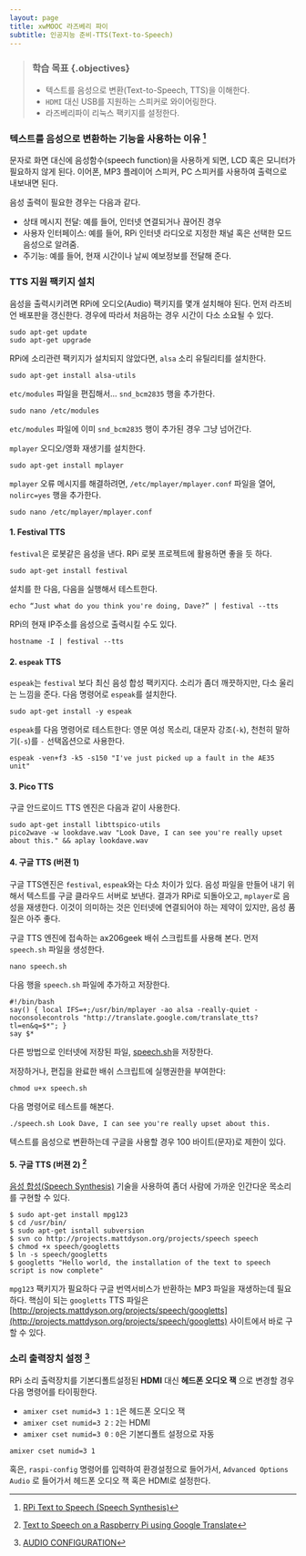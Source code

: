 ```yaml
---
layout: page
title: xwMOOC 라즈베리 파이
subtitle: 인공지능 준비-TTS(Text-to-Speech)
---
```


> ### 학습 목표 {.objectives}
>
> * 텍스트를 음성으로 변환(Text-to-Speech, TTS)을 이해한다.
> * `HDMI` 대신 USB를 지원하는 스피커로 와이어링한다.
> * 라즈베리파이 리눅스 팩키지를 설정한다.

### 텍스트를 음성으로 변환하는 기능을 사용하는 이유 [^rpi-tts]

[^rpi-tts]: [RPi Text to Speech (Speech Synthesis)](http://elinux.org/RPi_Text_to_Speech_(Speech_Synthesis))


문자로 화면 대신에 음성함수(speech function)을 사용하게 되면, LCD 혹은 모니터가 필요하지 않게 된다.
이어폰, MP3 플레이어 스피커, PC 스피커를 사용하여 출력으로 내보내면 된다.

음성 출력이 필요한 경우는 다음과 같다.

* 상태 메시지 전달: 예를 들어, 인터넷 연결되거나 끊어진 경우
* 사용자 인터페이스: 예를 들어, RPi 인터넷 라디오로 지정한 채널 혹은 선택한 모드 음성으로 알려줌.
* 주기능: 예를 들어, 현재 시간이나 날씨 예보정보를 전달해 준다.

### TTS 지원 팩키지 설치

음성을 출력시키려면 RPi에 오디오(Audio) 팩키지를 몇개 설치해야 된다. 
먼저 라즈비언 배포판을 갱신한다.
경우에 따라서 처음하는 경우 시간이 다소 소요될 수 있다.

~~~ {.shell}
sudo apt-get update
sudo apt-get upgrade
~~~

RPi에 소리관련 팩키지가 설치되지 않았다면, `alsa` 소리 유틸리티를 설치한다.

~~~ {.shell}
sudo apt-get install alsa-utils
~~~

`etc/modules` 파일을 편집해서... `snd_bcm2835` 행을 추가한다.

~~~ {.shell}
sudo nano /etc/modules
~~~

`etc/modules` 파일에 이미 `snd_bcm2835` 행이 추가된 경우 그냥 넘어간다.

`mplayer` 오디오/영화 재생기를 설치한다.

~~~ {.shell}
sudo apt-get install mplayer
~~~

`mplayer` 오류 메시지를 해결하려면, `/etc/mplayer/mplayer.conf` 파일을 열어, `nolirc=yes` 행을 추가한다.

~~~ {.shell}
sudo nano /etc/mplayer/mplayer.conf
~~~

#### 1. Festival TTS

`festival`은 로봇같은 음성을 낸다. RPi 로봇 프로젝트에 활용하면 좋을 듯 하다.

~~~ {.shell}
sudo apt-get install festival
~~~

설치를 한 다음, 다음을 실행해서 테스트한다.

~~~ {.shell}
echo “Just what do you think you're doing, Dave?” | festival --tts
~~~

RPi의 현재 IP주소를 음성으로 출력시킬 수도 있다.

~~~ {.shell}
hostname -I | festival --tts
~~~

#### 2. `espeak` TTS

`espeak`는 `festival` 보다 최신 음성 합성 팩키지다. 소리가 좀더 깨끗하지만, 다소 울리는 느낌을 준다. 다음 명령어로 `espeak`를 설치한다.

~~~ {.shell}
sudo apt-get install -y espeak
~~~

`espeak`를 다음 명령어로 테스트한다: 영문 여성 목소리, 대문자 강조(`-k`), 천천히 말하기(`-s`)를 `-` 선택옵션으로 사용한다.


~~~ {.shell}
espeak -ven+f3 -k5 -s150 "I've just picked up a fault in the AE35 unit"
~~~

#### 3. Pico TTS

구글 안드로이드 TTS 엔진은 다음과 같이 사용한다.

~~~ {.shell}
sudo apt-get install libttspico-utils
pico2wave -w lookdave.wav "Look Dave, I can see you're really upset about this." && aplay lookdave.wav
~~~

#### 4. 구글 TTS (버젼 1)

구글 TTS엔진은 `festival`, `espeak`와는 다소 차이가 있다. 음성 파일을 만들어 내기 위해서 텍스트를 구글 클라우드 서버로 보낸다. 결과가 RPi로 되돌아오고, `mplayer`로 음성을 재생한다.
이것이 의미하는 것은 인터넷에 연결되어야 하는 제약이 있지만, 음성 품질은 아주 좋다.

구글 TTS 엔진에 접속하는 ax206geek 배쉬 스크립트를 사용해 본다. 먼저 `speech.sh` 파일을 생성한다.

~~~ {.shell}
nano speech.sh
~~~

다음 행을 `speech.sh` 파일에 추가하고 저장한다. 

~~~ {.shell}
#!/bin/bash
say() { local IFS=+;/usr/bin/mplayer -ao alsa -really-quiet -noconsolecontrols "http://translate.google.com/translate_tts?tl=en&q=$*"; }
say $*
~~~

다른 방법으로 인터넷에 저장된 파일, [speech.sh](http://elinux.org/images/8/87/Speech.sh)을 저장한다.

저장하거나, 편집을 완료한 배쉬 스크립트에 실행권한을 부여한다:

~~~ {.shell}
chmod u+x speech.sh
~~~

다음 명령어로 테스트를 해본다.

~~~ {.shell}
./speech.sh Look Dave, I can see you're really upset about this.
~~~

텍스트를 음성으로 변환하는데 구글을 사용할 경우 100 바이트(문자)로 제한이 있다.

#### 5. 구글 TTS (버젼 2) [^rpi-google-tts]

[^rpi-google-tts]: [Text to Speech on a Raspberry Pi using Google Translate](http://mattdyson.org/blog/2014/07/text-to-speech-on-a-raspberry-pi-using-google-translate/)

[음성 합성(Speech Synthesis)](http://en.wikipedia.org/wiki/Speech_synthesis) 기술을 사용하여 좀더 사람에 가까운 인간다운 목소리를 구현할 수 있다.

~~~ {.shell}
$ sudo apt-get install mpg123
$ cd /usr/bin/
$ sudo apt-get isntall subversion
$ svn co http://projects.mattdyson.org/projects/speech speech
$ chmod +x speech/googletts
$ ln -s speech/googletts
$ googletts "Hello world, the installation of the text to speech script is now complete"
~~~

`mpg123` 팩키지가 필요하다 구글 번역서비스가 반환하는 MP3 파일을 재생하는데 필요하다. 
핵심이 되는 `googletts` TTS 파일은 [http://projects.mattdyson.org/projects/speech/googletts](http://projects.mattdyson.org/projects/speech/googletts) 사이트에서 바로 구할 수 있다.


### 소리 출력장치 설정 [^rpi-audio-config]

[^rpi-audio-config]: [AUDIO CONFIGURATION](https://www.raspberrypi.org/documentation/configuration/audio-config.md)


RPi 소리 출력장치를 기본디폴트설정된 **HDMI** 대신 **헤드폰 오디오 잭** 으로 변경할 경우 다음 명령어를 타이핑한다.

* `amixer cset numid=3 1` : `1`은 헤드폰 오디오 잭
* `amixer cset numid=3 2` : `2`는 HDMI
* `amixer cset numid=3 0` : `0`은 기본디폴트 설정으로 자동

~~~ {.shell}
amixer cset numid=3 1
~~~

혹은, `raspi-config` 명령어를 입력하여 환경설정으로 들어가서, `Advanced Options` `Audio` 로 들어가서 헤드폰 오디오 잭 혹은 HDMI로 설정한다.
